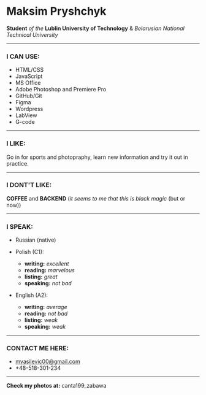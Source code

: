 # Maksim Pryshchyk

**Student** *of the* **Lublin University of Technology** & *Belarusian National Technical University*

---


### I CAN USE:
- HTML/CSS
- JavaScript
- MS Office
- Adobe Photoshop and Premiere Pro
- GitHub/Git
- Figma
- Wordpress
- LabView
- G-code
---

### I LIKE:
Go in for sports and photopraphy, learn new information and try it out in practice.

---
### I DONT'T LIKE:
**COFFEE** and **BACKEND** (*it seems to me that this is black magic* (but or now))

---
### I SPEAK:
- Russian (native)
- Polish (C1):
    - **writing:** *excellent*
    - **reading:** *marvelous*
    - **listing:** *great*
    - **speaking:** *not bad*

- English (A2):
    - **writing:** *average*
    - **reading:** *not bad*
    - **listing:** *weak*
    - **speaking:** *weak*

---
### CONTACT ME HERE:
- mvasilevic00@gmail.com
- +48-518-301-234


---
**Check my photos at:**
canta199_zabawa